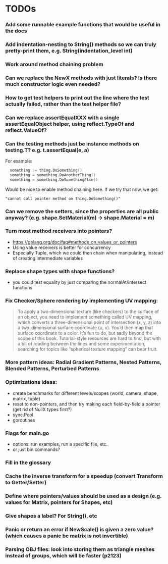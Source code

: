 # TODOs

### Add some runnable example functions that would be useful in the docs

### Add indentation-nesting to String() methods so we can truly pretty-print them, e.g. String(indentation_level int)

### Work around method chaining problem

### Can we replace the NewX methods with just literals? Is there much constructor logic even needed?

### How to get test helpers to print out the line where the test actually failed, rather than the test helper file?

### Can we replace assertEqualXXX with a single assertEqualObject helper, using reflect.TypeOf and reflect.ValueOf?

### Can the testing methods just be instance methods on testing.T? e.g. t.assertEqual(e, a)

For example:

```go
  something := thing.DoSomething()
  something = something.DoAnotherThing()
  something = something.DoSomethingElse()
```

Would be nice to enable method chaining here. If we try that now, we get:

`"cannot call pointer method on thing.DoSomething()"`

### Can we remove the setters, since the properties are all public anyway? (e.g. shape.SetMaterial(m) -> shape.Material = m)

### Turn most method receivers into pointers?

- https://golang.org/doc/faq#methods_on_values_or_pointers
- Using value receivers is better for concurrency
- Especially Tuple, which we could then chain when manipulating, instead of creating intermediate variables

### Replace shape types with shape functions?

- you could test equality by just comparing the normalAt/intersect functions

### Fix Checker/Sphere rendering by implementing UV mapping:

> To apply a two-dimensional texture (like checkers) to the surface of an object, you need to implement something called UV mapping, which converts a three-dimensional point of intersection (x, y, z) into a two-dimensional surface coordinate (u, v). You’d then map that surface coordinate to a color. It’s fun to do, but sadly beyond the scope of this book. Tutorial-style resources are hard to find, but with a bit of reading between the lines and some experimentation, searching for topics like “spherical texture mapping” can bear fruit.

### More pattern ideas: Radial Gradient Patterns, Nested Patterns, Blended Patterns, Perturbed Patterns

### Optimizations ideas:

- create benchmarks for different levels/scopes (world, camera, shape, matrix, tuple)
- reset to non-pointers, and then try making each field-by-field a pointer (get rid of NullX types first?)
- sync.Pool
- goroutines

### Flags for main.go

- options: run examples, run a specific file, etc.
- or just bin commands?

### Fill in the glossary

### Cache the inverse transform for a speedup (convert Transform to Getter/Setter)

### Define where pointers/values should be used as a design (e.g. values for Matrix, pointers for Shapes, etc)

### Give shapes a label? For String(), etc

### Panic or return an error if NewScale() is given a zero value? (which causes a panic bc matrix is not invertible)

### Parsing OBJ files: look into storing them as triangle meshes instead of groups, which will be faster (p2123)
